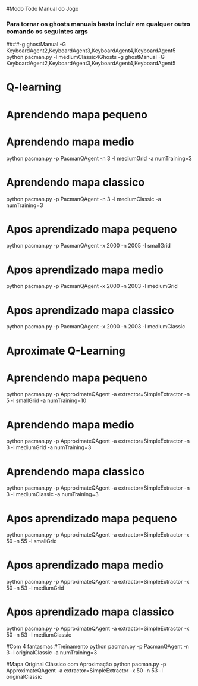 #Modo Todo Manual do Jogo 
### Para tornar os ghosts manuais basta incluir em qualquer outro comando os seguintes args 
####-g ghostManual -G KeyboardAgent2,KeyboardAgent3,KeyboardAgent4,KeyboardAgent5
python pacman.py -l mediumClassic4Ghosts -g ghostManual -G KeyboardAgent2,KeyboardAgent3,KeyboardAgent4,KeyboardAgent5

# Q-learning
# Aprendendo mapa pequeno

# Aprendendo mapa medio
python pacman.py -p PacmanQAgent -n 3 -l mediumGrid -a numTraining=3

# Aprendendo mapa classico
python pacman.py -p PacmanQAgent -n 3 -l mediumClassic -a numTraining=3

# Apos aprendizado mapa pequeno
python pacman.py -p PacmanQAgent -x 2000 -n 2005 -l smallGrid

# Apos aprendizado mapa medio
python pacman.py -p PacmanQAgent -x 2000 -n 2003 -l mediumGrid

# Apos aprendizado mapa classico
python pacman.py -p PacmanQAgent -x 2000 -n 2003 -l mediumClassic


# Aproximate Q-Learning
# Aprendendo mapa pequeno
python pacman.py -p ApproximateQAgent -a extractor=SimpleExtractor -n 5 -l smallGrid -a numTraining=10

# Aprendendo mapa medio
python pacman.py -p ApproximateQAgent -a extractor=SimpleExtractor -n 3 -l mediumGrid -a numTraining=3 

# Aprendendo mapa classico
python pacman.py -p ApproximateQAgent -a extractor=SimpleExtractor -n 3 -l mediumClassic -a numTraining=3 


# Apos aprendizado mapa pequeno
python pacman.py -p ApproximateQAgent -a extractor=SimpleExtractor -x 50 -n 55 -l smallGrid 

# Apos aprendizado mapa medio
python pacman.py -p ApproximateQAgent -a extractor=SimpleExtractor -x 50 -n 53 -l mediumGrid 

# Apos aprendizado mapa classico
python pacman.py -p ApproximateQAgent -a extractor=SimpleExtractor -x 50 -n 53 -l mediumClassic 

#Com 4 fantasmas
#Treinamento
python pacman.py -p PacmanQAgent -n 3 -l originalClassic -a numTraining=3

#Mapa Original Clássico com Aproximação
python pacman.py -p ApproximateQAgent -a extractor=SimpleExtractor -x 50 -n 53 -l originalClassic
